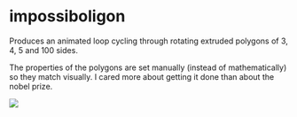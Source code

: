 # impossiboligon

Produces an animated loop cycling through rotating extruded polygons
of 3, 4, 5 and 100 sides.

The properties of the polygons are set manually (instead of mathematically)
so they match visually. I cared more about getting it done than about the
nobel prize.

![](https://raw.githubusercontent.com/hamoid/Fun-Programming/master/processing/ideas/2015/06/impossiboligon/thumb.png)

